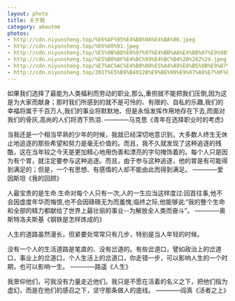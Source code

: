 ```yaml
---
layout: photo
title: 关于我
category: aboutme
photos:
- http://cdn.niyunsheng.top/%E6%AF%95%E4%B8%9A%E4%BA%86.jpeg
- http://cdn.niyunsheng.top/%E6%88%91.jpeg
- http://cdn.niyunsheng.top/%E5%9B%BD%E6%97%97%E4%BB%AA%E4%BB%97%E9%98%9F%20%282%29.jpeg
- http://cdn.niyunsheng.top/%E5%B0%8F%E4%BC%99%E4%BC%B4%20%282%29.jpeg
- http://cdn.niyunsheng.top/%E7%AC%AC%E4%B8%89%E5%A4%A9%E8%B5%9B%E9%87%8C%E6%9C%A8%E6%B9%96.jpeg
- http://cdn.niyunsheng.top/2017%E5%B9%B40128%E9%BE%99%E9%97%A8%E7%9F%B3%E7%AA%9F.jpeg
---
```



如果我们选择了最能为人类福利而劳动的职业,那么,重担就不能把我们压倒,因为这是为大家而献身；那时我们所感到的就不是可怜的、有限的、自私的乐趣,我们的幸福将属于千百万人,我们的事业将默默地、但是永恒发挥作用地存在下去,而面对我们的骨灰,高尚的人们将洒下热泪.		————马克思《青年在选择职业时的考虑》

当我还是一个相当早熟的少年的时候，我就已经深切地意识到，大多数人终生无休止地追逐的那些希望和努力是毫无价值的。而且，我不久就发现了这种追逐的残酷，这在当年较之今天是更加精心地用伪善和漂亮的字句掩饰着的。每个人只是因为有个胃，就注定要参与这种追逐。而且，由于参与这种追逐，他的胃是有可能得到满足的；但是，一个有思想、有感情的人却不能由此而得到满足。	————爱因斯坦《我的回顾》

人最宝贵的是生命.生命对每个人只有一次,人的一生应当这样度过:回首往事,他不会因虚度年华而悔恨,也不会因碌碌无为而羞愧;临终之际,他能够说:“我的整个生命和全部的精力都献给了世界上最壮丽的事业--为解放全人类而奋斗”。		————奥斯特洛夫斯基《钢铁是怎样炼成的》

人生的道路虽然漫长，但紧要处常常只有几步，特别是当人年轻的时候。

没有一个人的生活道路是笔直的、没有岔道的。有些岔道口，譬如政治上的岔道口，事业上的岔道口，个人生活上的岔道口，你走错一步，可以影响人生的一个时期，也可以影响一生。		————路遥《人生》

我景仰他们，可我没有力量走近他们。我只是不愿在活着的名义之下，把他们指为虚幻，而是在他们的感召之下，坚守那条做人的底线。		————阎真《活者之上》
